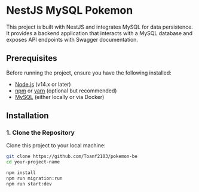 # NestJS MySQL Pokemon

This project is built with NestJS and integrates MySQL for data persistence. It provides a backend application that interacts with a MySQL database and exposes API endpoints with Swagger documentation.

## Prerequisites

Before running the project, ensure you have the following installed:

- [Node.js](https://nodejs.org/) (v14.x or later)
- [npm](https://npmjs.com/) or [yarn](https://yarnpkg.com/) (optional but recommended)
- [MySQL](https://www.mysql.com/) (either locally or via Docker)


## Installation

### 1. Clone the Repository

Clone this project to your local machine:

```bash
git clone https://github.com/Toanf2103/pokemon-be
cd your-project-name

npm install
npm run migration:run
npm run start:dev
